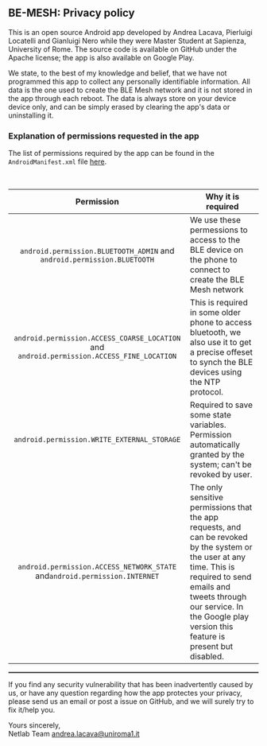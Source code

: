## BE-MESH: Privacy policy

This is an open source Android app developed by Andrea Lacava, Pierluigi Locatelli and Gianluigi Nero while they were Master Student at Sapienza, University of Rome.
The source code is available on GitHub under the Apache license; the app is also available on Google Play.

We state, to the best of my knowledge and belief, that we have not programmed this app to collect any personally identifiable information. 
All data is the one used to create the BLE Mesh network and it is not stored in the app through each reboot.
The data is always store on your device device only, and can be simply erased by clearing the app's data or uninstalling it.

### Explanation of permissions requested in the app

The list of permissions required by the app can be found in the `AndroidManifest.xml` file [here](https://github.com/netlab-sapienza/android-ble-mesh/blob/2343404b060392829bb3e4303a2e7c318c8e65e3/app/src/main/AndroidManifest.xml).

<br/>

| Permission | Why it is required |
| :---: | --- |
| `android.permission.BLUETOOTH_ADMIN` and `android.permission.BLUETOOTH`| We use these permessions to access to the BLE device on the phone to connect to create the BLE Mesh network |
| `android.permission.ACCESS_COARSE_LOCATION` and  `android.permission.ACCESS_FINE_LOCATION`| This is required in some older phone to access bluetooth, we also use it to get a precise offeset to synch the BLE devices using the NTP protocol. |
| `android.permission.WRITE_EXTERNAL_STORAGE` | Required to save some state variables. Permission automatically granted by the system; can't be revoked by user. |
| `android.permission.ACCESS_NETWORK_STATE`  and`android.permission.INTERNET` | The only sensitive permissions that the app requests, and can be revoked by the system or the user at any time. This is required to send emails and tweets through our service. In the Google play version this feature is present but disabled. |

 <hr style="border:1px solid gray">

If you find any security vulnerability that has been inadvertently caused by us, or have any question regarding how the app protectes your privacy, please send us an email or post a issue on GitHub, and we will surely try to fix it/help you.

Yours sincerely,  
Netlab Team
andrea.lacava@uniroma1.it
